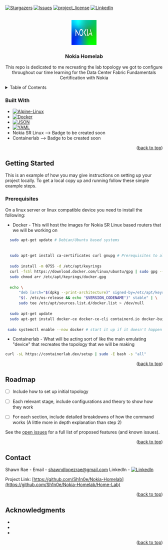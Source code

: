 <!-- Improved compatibility of back to top link: See: https://github.com/othneildrew/Best-README-Template/pull/73 -->
<a id="readme-top"></a>
<!--
*** Thanks for checking out the Best-README-Template. If you have a suggestion
*** that would make this better, please fork the repo and create a pull request
*** or simply open an issue with the tag "enhancement".
*** Don't forget to give the project a star!
*** Thanks again! Now go create something AMAZING! :D
-->



<!-- PROJECT SHIELDS -->
<!--
*** I'm using markdown "reference style" links for readability.
*** Reference links are enclosed in brackets [ ] instead of parentheses ( ).
*** See the bottom of this document for the declaration of the reference variables
*** for contributors-url, forks-url, etc. This is an optional, concise syntax you may use.
*** https://www.markdownguide.org/basic-syntax/#reference-style-links
-->
[![Stargazers][stars-shield]][stars-url]
[![Issues][issues-shield]][issues-url]
[![project_license][license-shield]][license-url]
[![LinkedIn][linkedin-shield]][linkedin-url]



<!-- PROJECT LOGO -->
<br />
<div align="center">
  <a href="https://github.com/Sh1n0e/Nokia-Homelab">
    <img src="images/Nokia.jpg" alt="Logo" width="80" height="80">
  </a>

<h3 align="center">Nokia Homelab</h3>

  <p align="center">
    This repo is dedicated to me recreating the lab topology we got to configure throughout our time learning for the Data Center Fabric Fundamentals Certification with Nokia
  </p>
</div>



<!-- TABLE OF CONTENTS -->
<details>
  <summary>Table of Contents</summary>
  <ol>
    <li>
      <a href="#about-the-project">About The Project</a>
      <ul>
        <li><a href="#built-with">Built With</a></li>
      </ul>
    </li>
    <li>
      <a href="#getting-started">Getting Started</a>
      <ul>
        <li><a href="#prerequisites">Prerequisites</a></li>
        <li><a href="#installation">Installation</a></li>
      </ul>
    </li>
    <li><a href="#usage">Usage</a></li>
    <li><a href="#roadmap">Roadmap</a></li>
    <li><a href="#contributing">Contributing</a></li>
    <li><a href="#license">License</a></li>
    <li><a href="#contact">Contact</a></li>
    <li><a href="#acknowledgments">Acknowledgments</a></li>
  </ol>
</details>


### Built With

* [![Alpine-Linux][Alpine-Linux]][Alp-url]
* [![Docker][Docker]][Docker-url]
* [![JSON][JSON]][JSON-url]
* [![YAML][YAML]][YAML-url]
* Nokia SR Linux --> Badge to be created soon
* Containerlab --> Badge to be created soon 

<p align="right">(<a href="#readme-top">back to top</a>)</p>



<!-- GETTING STARTED -->
## Getting Started

This is an example of how you may give instructions on setting up your project locally.
To get a local copy up and running follow these simple example steps.

### Prerequisites

On a linux server or linux compatible device you need to install the following:

* Docker - This will host the images for Nokia SR Linux based routers that we will be working on
```sh
  sudo apt-get update # Debian/Ubuntu based systems

 
  sudo apt-get install ca-certificates curl gnupg # Prerequisites to allow apt or dnf to work with repos

  sudo install -m 0755 -d /etc/apt/keyrings
  curl -fsSl https://download.docker.com/linux/ubuntu/gpg | sudo gpg --dearmor -o /etc/apt/keyrings/docker.gpg
  sudo chmod a+r /etc/apt/keyrings/docker.gpg

  echo \
      "deb [arch="$(dpkg --print-architecture)" signed-by=/etc/apt/keyrings/docker.gpg] https://download.docker.com/linux/ubuntu \
      "$(. /etc/os-release && echo "$VERSION_CODENAME")" stable" | \
      sudo tee /etc/apt/sources.list.d/docker.list > /dev/null

  sudo apt-get update 
  sudo apt-get install docker-ce docker-ce-cli containerd.io docker-buildx-plugin docker-compose-plugin

 sudo systemctl enable --now docker # start it up if it doesn't happen automatically'
```

  * Containerlab - What will be acting sort of like the main emulating "device" that recreates the topology that we will be making
 ```sh
 curl -sL https://containerlab.dev/setup | sudo -E bash -s "all"
 ```

<p align="right">(<a href="#readme-top">back to top</a>)</p>


<!-- ROADMAP -->
## Roadmap

- [ ] Include how to set up initial topology
- [ ] Each relevant stage, include configurations and theory to show how they work
- [ ] For each section, include detailed breakdowns of how the command works (A little more in depth explanation than step 2)


See the [open issues](https://github.com/Sh1n0e/Nokia-Homelab/issues) for a full list of proposed features (and known issues).

<p align="right">(<a href="#readme-top">back to top</a>)</p>

<!-- CONTACT -->
## Contact

Shawn Rae - Email - shawndlopezrae@gmail.com
LinkedIn - [![LinkedIn][linkedin-shield]][linkedin-url]

Project Link: [https://github.com/Sh1n0e/Nokia-Homelab](https://github.com/Sh1n0e/Nokia-Homelab/Home-Lab)

<p align="right">(<a href="#readme-top">back to top</a>)</p>



<!-- ACKNOWLEDGMENTS -->
## Acknowledgments

* []()
* []()
* []()

<p align="right">(<a href="#readme-top">back to top</a>)</p>



<!-- MARKDOWN LINKS & IMAGES -->
<!-- https://www.markdownguide.org/basic-syntax/#reference-style-links -->
[contributors-shield]: https://img.shields.io/github/contributors/Sh1n0e/Nokia-Homelab.svg?style=for-the-badge
[contributors-url]: https://github.com/Sh1n0e/Nokia-Homelab/graphs/contributors
[forks-shield]: https://img.shields.io/github/forks/Sh1n0e/Nokia-Homelab.svg?style=for-the-badge
[forks-url]: https://github.com/Sh1n0e/Nokia-Homelab/network/members
[stars-shield]: https://img.shields.io/github/stars/Sh1n0e/Nokia-Homelab.svg?style=for-the-badge
[stars-url]: https://github.com/Sh1n0e/Nokia-Homelab/stargazers
[issues-shield]: https://img.shields.io/github/issues/Sh1n0e/Nokia-Homelab.svg?style=for-the-badge
[issues-url]: https://github.com/Sh1n0e/Nokia-Homelab/issues
[license-shield]: https://img.shields.io/github/license/Sh1n0e/Nokia-Homelab.svg?style=for-the-badge
[license-url]: https://github.com/Sh1n0e/Nokia-Homelab/blob/master/LICENSE.txt
[linkedin-shield]: https://img.shields.io/badge/-LinkedIn-black.svg?style=for-the-badge&logo=linkedin&colorB=555
[linkedin-url]: https://linkedin.com/in/shawn-rae-525b6616b
[product-screenshot]: images/screenshot.png
<!-- Shields.io badges. You can a comprehensive list with many more badges at: https://github.com/inttter/md-badges -->
[Next.js]: https://img.shields.io/badge/next.js-000000?style=for-the-badge&logo=nextdotjs&logoColor=white
[Next-url]: https://nextjs.org/
[React.js]: https://img.shields.io/badge/React-20232A?style=for-the-badge&logo=react&logoColor=61DAFB
[React-url]: https://reactjs.org/
[Vue.js]: https://img.shields.io/badge/Vue.js-35495E?style=for-the-badge&logo=vuedotjs&logoColor=4FC08D
[Vue-url]: https://vuejs.org/
[Angular.io]: https://img.shields.io/badge/Angular-DD0031?style=for-the-badge&logo=angular&logoColor=white
[Angular-url]: https://angular.io/
[Svelte.dev]: https://img.shields.io/badge/Svelte-4A4A55?style=for-the-badge&logo=svelte&logoColor=FF3E00
[Svelte-url]: https://svelte.dev/
[Laravel.com]: https://img.shields.io/badge/Laravel-FF2D20?style=for-the-badge&logo=laravel&logoColor=white
[Laravel-url]: https://laravel.com
[Bootstrap.com]: https://img.shields.io/badge/Bootstrap-563D7C?style=for-the-badge&logo=bootstrap&logoColor=white
[Bootstrap-url]: https://getbootstrap.com
[JQuery.com]: https://img.shields.io/badge/jQuery-0769AD?style=for-the-badge&logo=jquery&logoColor=white
[JQuery-url]: https://jquery.com 
[Alpine-Linux]: https://img.shields.io/badge/Alpine%20Linux-0D597F?logo=alpinelinux&logoColor=fff
[Alp-url]: https://www.alpinelinux.org/
[Docker]: https://img.shields.io/badge/Docker-2496ED?logo=docker&logoColor=fff
[Docker-url]: https://www.docker.com/
[JSON]: https://img.shields.io/badge/JSON-000?logo=json&logoColor=fff
[JSON-url]: https://www.json.org/json-en.html
[YAML]: https://img.shields.io/badge/YAML-CB171E?logo=yaml&logoColor=fff
[YAML-url]: https://yaml.org/
